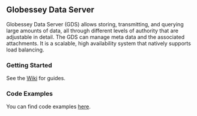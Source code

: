## Globessey Data Server

Globessey Data Server (GDS) allows storing, transmitting, and querying large amounts of data, all through different levels of authority that are adjustable in detail. The GDS can manage meta data and the associated attachments. It is a scalable, high availability system that natively supports load balancing.

### Getting Started

See the [Wiki](https://github.com/arh-eu/gds/wiki) for guides.

### Code Examples

You can find code examples [here](https://github.com/arh-eu/gds/tree/master/src/examples).
